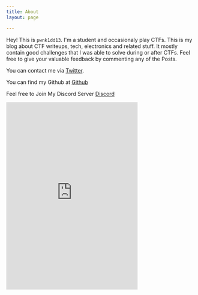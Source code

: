 ```yaml
---
title: About
layout: page

---
```

Hey! This is `pwnk1dd13`. I'm a student and occasionaly play CTFs. This is my blog about CTF writeups, tech, electronics and related stuff. It mostly contain good challenges that I was able to solve during or after CTFs. Feel free to give your valuable feedback by commenting any of the Posts. 

You can contact me via <a rel="me" target="_blank" href="https://twitter.com/hck4sks">Twitter</a>.

You can find my Github at <a href="https://github.com/pwnk1dd13">Github</a>

Feel free to Join My Discord Server [Discord](https://discord.gg/Vkvj4B5)

<iframe src="https://discordapp.com/widget?id=728150526503551007&theme=dark" width="350" height="500" allowtransparency="true" frameborder="0" align="middle"></iframe>
